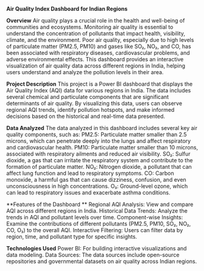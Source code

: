 **Air Quality Index Dashboard for Indian Regions**

**Overview** 
           Air quality plays a crucial role in the health and well-being of communities and ecosystems. Monitoring air quality is essential to understand the concentration of pollutants that impact health, visibility, climate, and the environment. Poor air quality, especially due to high levels of particulate matter (PM2.5, PM10) and gases like SO₂, NO₂, and CO, has been associated with respiratory diseases, cardiovascular problems, and adverse environmental effects. This dashboard provides an interactive visualization of air quality data across different regions in India, helping users understand and analyze the pollution levels in their area. 

**Project Description** 
           This project is a Power BI dashboard that displays the Air Quality Index (AQI) data for various regions in India. The data includes several chemical and particulate components that are significant determinants of air quality. By visualizing this data, users can observe regional AQI trends, identify pollution hotspots, and make informed decisions based on the historical and real-time data presented. 

**Data Analyzed** 
           The data analyzed in this dashboard includes several key air quality components, such as: 
     PM2.5: Particulate matter smaller than 2.5 microns, which can penetrate deeply into the lungs and affect respiratory and cardiovascular health. 
     PM10: Particulate matter smaller than 10 microns, associated with respiratory ailments and reduced air visibility. 
     SO₂: Sulfur dioxide, a gas that can irritate the respiratory system and contribute to the formation of particulate matter. 
     NO₂: Nitrogen dioxide, a pollutant that can affect lung function and lead to respiratory symptoms. 
     CO: Carbon monoxide, a harmful gas that can cause dizziness, confusion, and even unconsciousness in high concentrations. 
     O₃: Ground-level ozone, which can lead to respiratory issues and exacerbate asthma conditions. 
     
**Features of the Dashboard **
     Regional AQI Analysis: View and compare AQI across different regions in India. 
     Historical Data Trends: Analyze the trends in AQI and pollutant levels over time. 
     Component-wise Insights: Examine the contributions of different pollutants (PM2.5, PM10, SO₂, NO₂, CO, O₃) to the overall AQI. 
     Interactive Filtering: Users can filter data by region, time, and pollutant type for specific insights. 
     
**Technologies Used** 
     Power BI: For building interactive visualizations and data modeling. 
     Data Sources: The data sources include open-source repositories and governmental datasets on air quality across Indian regions. 
